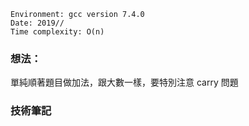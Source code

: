```
Environment: gcc version 7.4.0
Date: 2019//
Time complexity: O(n)
```
### 想法：

單純順著題目做加法，跟大數一樣，要特別注意 carry 問題

### 技術筆記
